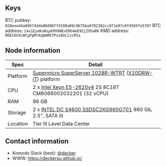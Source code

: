 ## Keys

BTC pubkey: `028eea44a09674dda00d88ffd199a09c9b75ba9782382cc8f1e97c0fd565fe5707`
BTC address: `14x1EyeKuNspkMV8NEnERb4mE92jZ9SwRK`
KMD address: `RDECKVXcWCgPpMrKqQmMX7PxzQVLCzcR5a`

## Node information


| Spec    | Detail              |
|---------|---------------------|
| Platform     | [Supermicro SuperServer 1028R-WTRT](https://www.supermicro.com/products/system/1u/1028/sys-1028r-wtrt.cfm)  ([X10DRW-iT](https://www.supermicro.com/products/motherboard/Xeon/C600/X10DRW-IT.cfm)) platform |
| CPU     | 2 x [Intel Xeon E5-2620v4](https://ark.intel.com/en/products/92986/Intel-Xeon-Processor-E5-2620-v4-20M-Cache-2_10-GHz)  2S 8C16T CM8066002032201 (32 vCPU) |
| RAM     | 96 GB               |
| Storage | 2 x [INTEL DC S4600 SSDSC2KG960G701](https://ark.intel.com/products/120518/Intel-SSD-DC-S4600-Series-960GB-2_5in-SATA-6Gbs-3D1-TLC)  960 Gb, 2.5", SATA III
| Location |  Tier III Level Data Center|



## Contact information

- Komodo Slack (best): [@decker](https://komodo-platform.slack.com/messages/D5UHJMCJ3) 
- WWW: https://deckersu.github.io/

